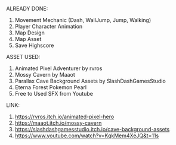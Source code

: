 ALREADY DONE:
1. Movement Mechanic (Dash, WallJump, Jump, Walking)
2. Player Character Animation
3. Map Design
4. Map Asset
5. Save Highscore

ASSET USED:
1. Animated Pixel Adventurer by rvros
2. Mossy Cavern by Maaot
3. Parallax Cave Background Assets by SlashDashGamesStudio
4. Eterna Forest Pokemon Pearl
5. Free to Used SFX from Youtube

LINK:
1. https://rvros.itch.io/animated-pixel-hero
2. https://maaot.itch.io/mossy-cavern
3. https://slashdashgamesstudio.itch.io/cave-background-assets
4. https://www.youtube.com/watch?v=KqkMem4XeJQ&t=11s
   
